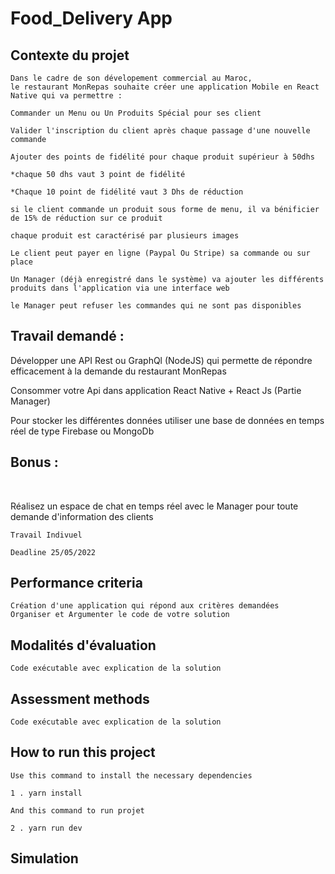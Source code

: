 # Food_Delivery App
## Contexte du projet

```
Dans le cadre de son dévelopement commercial au Maroc,
le restaurant MonRepas souhaite créer une application Mobile en React Native qui va permettre :

Commander un Menu ou Un Produits Spécial pour ses client

Valider l'inscription du client après chaque passage d'une nouvelle commande

Ajouter des points de fidélité pour chaque produit supérieur à 50dhs

*chaque 50 dhs vaut 3 point de fidélité

*Chaque 10 point de fidélité vaut 3 Dhs de réduction

si le client commande un produit sous forme de menu, il va bénificier de 15% de réduction sur ce produit

chaque produit est caractérisé par plusieurs images

Le client peut payer en ligne (Paypal Ou Stripe) sa commande ou sur place

Un Manager (déjà enregistré dans le système) va ajouter les différents produits dans l'application via une interface web

le Manager peut refuser les commandes qui ne sont pas disponibles

```

## Travail demandé :

Développer une API Rest ou GraphQl (NodeJS) qui permette de répondre efficacement à la demande du restaurant MonRepas

Consommer votre Api dans application React Native + React Js (Partie Manager)

Pour stocker les différentes données utiliser une base de données en temps réel de type Firebase ou MongoDb



## Bonus :


​

Réalisez un espace de chat en temps réel avec le Manager pour toute demande d'information des clients

```
Travail Indivuel

Deadline 25/05/2022

```

## Performance criteria

```
Création d'une application qui répond aux critères demandées
Organiser et Argumenter le code de votre solution

```

## Modalités d'évaluation

```
Code exécutable avec explication de la solution

```

## Assessment methods

```
Code exécutable avec explication de la solution

```

## How to run this project

```
Use this command to install the necessary dependencies

1 . yarn install

And this command to run projet

2 . yarn run dev

```

## Simulation
